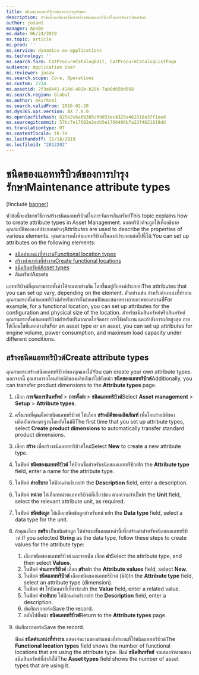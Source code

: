 ```yaml
---
title: ชนิดของแอททริบิวต์ของการบำรุงรักษา
description: หัวข้อนี้จะอธิบายวิธีการสร้างชนิดแอททริบิวต์ในการจัดการสินทรัพย์
author: josaw1
manager: AnnBe
ms.date: 06/24/2019
ms.topic: article
ms.prod: ''
ms.service: dynamics-ax-applications
ms.technology: ''
ms.search.form: CatProcureCatalogEdit, CatProcureCatalogListPage
audience: Application User
ms.reviewer: josaw
ms.search.scope: Core, Operations
ms.custom: 2214
ms.assetid: 2f3e0441-414d-402b-b28b-7ab0d650d658
ms.search.region: Global
ms.author: mkirknel
ms.search.validFrom: 2016-02-28
ms.dyn365.ops.version: AX 7.0.0
ms.openlocfilehash: 625e2c6a6b385c69d33ec4325a462310a37f1eed
ms.sourcegitcommit: 57bc7e17682e2edb5e1766496b7a22f4621819dd
ms.translationtype: HT
ms.contentlocale: th-TH
ms.lasthandoff: 11/18/2019
ms.locfileid: "2812202"
---
```

# <a name="maintenance-attribute-types"></a><span data-ttu-id="3f7af-103">ชนิดของแอททริบิวต์ของการบำรุงรักษา</span><span class="sxs-lookup"><span data-stu-id="3f7af-103">Maintenance attribute types</span></span>

[!include [banner](../../includes/banner.md)]

 

<span data-ttu-id="3f7af-104">หัวข้อนี้จะอธิบายวิธีการสร้างชนิดแอททริบิวต์ในการจัดการสินทรัพย์</span><span class="sxs-lookup"><span data-stu-id="3f7af-104">This topic explains how to create attribute types in Asset Management.</span></span> <span data-ttu-id="3f7af-105">แอตทริบิวต์จะถูกใช้เพื่ออธิบายคุณสมบัติขององค์ประกอบต่างๆ</span><span class="sxs-lookup"><span data-stu-id="3f7af-105">Attributes are used to describe the properties of various elements.</span></span> <span data-ttu-id="3f7af-106">คุณสามารถตั้งค่าแอททริบิวต์ในองค์ประกอบต่อไปนี้ได้:</span><span class="sxs-lookup"><span data-stu-id="3f7af-106">You can set up attributes on the following elements:</span></span>

- [<span data-ttu-id="3f7af-107">ชนิดตำแหน่งที่ทำงาน</span><span class="sxs-lookup"><span data-stu-id="3f7af-107">Functional location types</span></span>](../setup-for-functional-locations/functional-location-types.md)
- [<span data-ttu-id="3f7af-108">สร้างตำแหน่งที่ทำงาน</span><span class="sxs-lookup"><span data-stu-id="3f7af-108">Create functional locations</span></span>](../functional-locations/create-functional-locations.md)
- [<span data-ttu-id="3f7af-109">ชนิดสินทรัพย์</span><span class="sxs-lookup"><span data-stu-id="3f7af-109">Asset types</span></span>](../setup-for-objects/object-types.md)
- <span data-ttu-id="3f7af-110">สินทรัพย์</span><span class="sxs-lookup"><span data-stu-id="3f7af-110">Assets</span></span>

<span data-ttu-id="3f7af-111">แอททริบิวต์ที่คุณสามารถตั้งค่าได้จะแตกต่างกัน โดยขึ้นอยู่กับองค์ประกอบ</span><span class="sxs-lookup"><span data-stu-id="3f7af-111">The attributes that you can set up vary, depending on the element.</span></span> <span data-ttu-id="3f7af-112">ตัวอย่างเช่น สำหรับตำแหน่งที่ทำงาน คุณสามารถตั้งค่าแอททริบิวต์สำหรับการตั้งค่าคอนฟิกและขนาดทางกายภาพของสถานที่</span><span class="sxs-lookup"><span data-stu-id="3f7af-112">For example, for a functional location, you can set up attributes for the configuration and physical size of the location.</span></span> <span data-ttu-id="3f7af-113">สำหรับชนิดสินทรัพย์หรือสินทรัพย์ คุณสามารถตั้งค่าแอททริบิวต์สำหรับปริมาณกลไกจัดการ การใช้พลังงาน และกำลังการผลิตสูงสุด ภายใต้เงื่อนไขที่แตกต่างกัน</span><span class="sxs-lookup"><span data-stu-id="3f7af-113">For an asset type or an asset, you can set up attributes for engine volume, power consumption, and maximum load capacity under different conditions.</span></span>

## <a name="create-attribute-types"></a><span data-ttu-id="3f7af-114">สร้างชนิดแอททริบิวต์</span><span class="sxs-lookup"><span data-stu-id="3f7af-114">Create attribute types</span></span>

<span data-ttu-id="3f7af-115">คุณสามารถสร้างชนิดแอททริบิวต์ของคุณเองได้</span><span class="sxs-lookup"><span data-stu-id="3f7af-115">You can create your own attribute types.</span></span> <span data-ttu-id="3f7af-116">นอกจากนี้ คุณสามารถโอนย้ายมิติของผลิตภัณฑ์ไปยังหน้า **ชนิดของแอททริบิวต์**</span><span class="sxs-lookup"><span data-stu-id="3f7af-116">Additionally, you can transfer product dimensions to the **Attribute types** page.</span></span>

1. <span data-ttu-id="3f7af-117">เลือก **การจัดการสินทรัพย์** \> **การตั้งค่า** \> **ชนิดแอททริบิวต์**</span><span class="sxs-lookup"><span data-stu-id="3f7af-117">Select **Asset management** \> **Setup** \> **Attribute types**.</span></span>
2. <span data-ttu-id="3f7af-118">ครั้งแรกที่คุณตั้งค่าชนิดแอททริบิวต์ ให้เลือก **สร้างมิติของผลิตภัณฑ์** เพื่อโอนย้ายมิติของผลิตภัณฑ์มาตรฐานโดยอัตโนมัติ</span><span class="sxs-lookup"><span data-stu-id="3f7af-118">The first time that you set up attribute types, select **Create product dimensions** to automatically transfer standard product dimensions.</span></span>
3. <span data-ttu-id="3f7af-119">เลือก **สร้าง** เพื่อสร้างชนิดแอททริบิวต์ใหม่</span><span class="sxs-lookup"><span data-stu-id="3f7af-119">Select **New** to create a new attribute type.</span></span>
4. <span data-ttu-id="3f7af-120">ในฟิลด์ **ชนิดของแอททริบิวต์** ให้ป้อนชื่อสำหรับชนิดของแอททริบิวต์</span><span class="sxs-lookup"><span data-stu-id="3f7af-120">In the **Attribute type** field, enter a name for the attribute type.</span></span>
5. <span data-ttu-id="3f7af-121">ในฟิลด์ **คำอธิบาย** ให้ป้อนคำอธิบาย</span><span class="sxs-lookup"><span data-stu-id="3f7af-121">In the **Description** field, enter a description.</span></span>
6. <span data-ttu-id="3f7af-122">ในฟิลด์ **หน่วย** ให้เลือกหน่วยแอททริบิวต์ที่เกี่ยวข้อง ตามความจำเป็น</span><span class="sxs-lookup"><span data-stu-id="3f7af-122">In the **Unit** field, select the relevant attribute unit, as required.</span></span>
7. <span data-ttu-id="3f7af-123">ในฟิลด์ **ชนิดข้อมูล** ให้เลือกชนิดข้อมูลสำหรับหน่วย</span><span class="sxs-lookup"><span data-stu-id="3f7af-123">In the **Data type** field, select a data type for the unit.</span></span>
8. <span data-ttu-id="3f7af-124">ถ้าคุณเลือก **สตริง** เป็นชนิดข้อมูล ให้ทำตามขั้นตอนเหล่านี้เพื่อสร้างค่าสำหรับชนิดของแอททริบิวต์:</span><span class="sxs-lookup"><span data-stu-id="3f7af-124">If you selected **String** as the data type, follow these steps to create values for the attribute type:</span></span>

    1. <span data-ttu-id="3f7af-125">เลือกชนิดของแอททริบิวต์ และจากนั้น เลือก **ค่า**</span><span class="sxs-lookup"><span data-stu-id="3f7af-125">Select the attribute type, and then select **Values**.</span></span>
    2. <span data-ttu-id="3f7af-126">ในฟิลด์ **ค่าแอททริบิวต์** เลือก **สร้าง**</span><span class="sxs-lookup"><span data-stu-id="3f7af-126">In the **Attribute values** field, select **New**.</span></span>
    3. <span data-ttu-id="3f7af-127">ในฟิลด์ **ชนิดแอททริบิวต์** เลือกชนิดของแอททริบิวต์ (มิติ)</span><span class="sxs-lookup"><span data-stu-id="3f7af-127">In the **Attribute type** field, select an attribute type (dimension).</span></span>
    4. <span data-ttu-id="3f7af-128">ในฟิลด์ **ค่า** ให้ป้อนค่าที่เกี่ยวข้อง</span><span class="sxs-lookup"><span data-stu-id="3f7af-128">In the **Value** field, enter a related value.</span></span>
    5. <span data-ttu-id="3f7af-129">ในฟิลด์ **คำอธิบาย** ให้ป้อนคำอธิบาย</span><span class="sxs-lookup"><span data-stu-id="3f7af-129">In the **Description** field, enter a description.</span></span>
    6. <span data-ttu-id="3f7af-130">บันทึกเรกคอร์ด</span><span class="sxs-lookup"><span data-stu-id="3f7af-130">Save the record.</span></span>
    7. <span data-ttu-id="3f7af-131">กลับไปที่หน้า **ชนิดแอททริบิวต์**</span><span class="sxs-lookup"><span data-stu-id="3f7af-131">Return to the **Attribute types** page.</span></span>

9. <span data-ttu-id="3f7af-132">บันทึกเรกคอร์ด</span><span class="sxs-lookup"><span data-stu-id="3f7af-132">Save the record.</span></span>

    <span data-ttu-id="3f7af-133">ฟิลด์ **ชนิดตำแหน่งที่ทำงาน** แสดงจำนวนของตำแหน่งที่ทำงานที่ใช้ชนิดแอททริบิวต์</span><span class="sxs-lookup"><span data-stu-id="3f7af-133">The **Functional location types** field shows the number of functional locations that are using the attribute type.</span></span> <span data-ttu-id="3f7af-134">ฟิลด์ **ชนิดสินทรัพย์** จะแสดงจำนวนของชนิดสินทรัพย์ที่กำลังใช้</span><span class="sxs-lookup"><span data-stu-id="3f7af-134">The **Asset types** field shows the number of asset types that are using it.</span></span>

